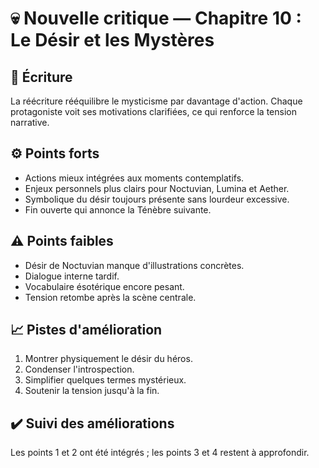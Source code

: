 # 💀 Nouvelle critique — Chapitre 10 : Le Désir et les Mystères

## 🧠 Écriture
La réécriture rééquilibre le mysticisme par davantage d'action. Chaque protagoniste voit ses motivations clarifiées, ce qui renforce la tension narrative.

## ⚙️ Points forts
- Actions mieux intégrées aux moments contemplatifs.
- Enjeux personnels plus clairs pour Noctuvian, Lumina et Aether.
- Symbolique du désir toujours présente sans lourdeur excessive.
- Fin ouverte qui annonce la Ténèbre suivante.

## ⚠️ Points faibles
- Désir de Noctuvian manque d'illustrations concrètes.
- Dialogue interne tardif.
- Vocabulaire ésotérique encore pesant.
- Tension retombe après la scène centrale.

## 📈 Pistes d'amélioration
1. Montrer physiquement le désir du héros.
2. Condenser l'introspection.
3. Simplifier quelques termes mystérieux.
4. Soutenir la tension jusqu'à la fin.

## ✔️ Suivi des améliorations
Les points 1 et 2 ont été intégrés ; les points 3 et 4 restent à approfondir.

